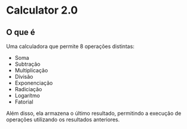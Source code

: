 # Calculator 2.0

## O que é
Uma calculadora que permite 8 operações distintas:

* Soma
* Subtração
* Multiplicação
* Divisão
* Exponenciação
* Radiciação
* Logarítmo
* Fatorial

Além disso, ela armazena o último resultado, permitindo a execução de operações utilizando os resultados anteriores.